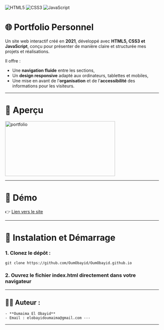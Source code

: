 ![HTML5](https://img.shields.io/badge/HTML5-E34F26?style=for-the-badge&logo=html5&logoColor=white)
![CSS3](https://img.shields.io/badge/CSS3-1572B6?style=for-the-badge&logo=css3&logoColor=white)
![JavaScript](https://img.shields.io/badge/JavaScript-F7DF1E?style=for-the-badge&logo=javascript&logoColor=black)

# 🌐 Portfolio Personnel

Un site web interactif créé en **2021**, développé avec **HTML5, CSS3 et JavaScript**, conçu pour présenter de manière claire et structurée mes projets et réalisations.  

Il offre :  
- Une **navigation fluide** entre les sections,  
- Un **design responsive** adapté aux ordinateurs, tablettes et mobiles,  
- Une mise en avant de l’**organisation** et de l’**accessibilité** des informations pour les visiteurs.  

---

# 📸 Aperçu

<img width="360" height="180" alt="portfolio" src="https://github.com/user-attachments/assets/36b38db5-e3eb-4316-b937-934bc441b710" />

---

# 🚀 Démo

👉  [Lien vers le site](https://oumobayid.github.io/)

---

# 🚀 Instalation et Démarrage

### 1. Clonez le dépôt :
   
```
git clone https://github.com/OumObayid/OumObayid.github.io
```

### 2. Ouvrez le fichier index.html directement dans votre navigateur

---

## 👨‍💻 Auteur :
    - **Oumaima El Obayid** 
    - Email : elobayidoumaima@gmail.com --- 

---
